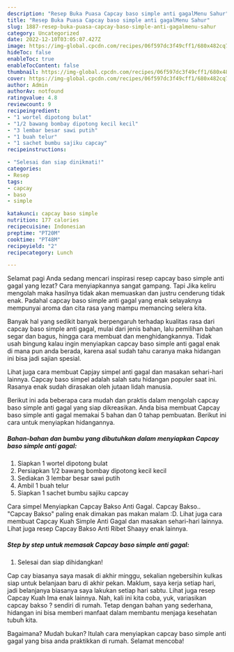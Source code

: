```yaml
---
description: "Resep Buka Puasa Capcay baso simple anti gagalMenu Sahur"
title: "Resep Buka Puasa Capcay baso simple anti gagalMenu Sahur"
slug: 1887-resep-buka-puasa-capcay-baso-simple-anti-gagalmenu-sahur
category: Uncategorized
date: 2022-12-10T03:05:07.427Z
image: https://img-global.cpcdn.com/recipes/06f597dc3f49cff1/680x482cq70/capcay-baso-simple-anti-gagal-foto-resep-utama.jpg
hideToc: false
enableToc: true
enableTocContent: false
thumbnail: https://img-global.cpcdn.com/recipes/06f597dc3f49cff1/680x482cq70/capcay-baso-simple-anti-gagal-foto-resep-utama.jpg
cover: https://img-global.cpcdn.com/recipes/06f597dc3f49cff1/680x482cq70/capcay-baso-simple-anti-gagal-foto-resep-utama.jpg
author: Admin
authorAv: notfound
ratingvalue: 4.8
reviewcount: 9
recipeingredient:
- "1 wortel dipotong bulat"
- "1/2 bawang bombay dipotong kecil kecil"
- "3 lembar besar sawi putih"
- "1 buah telur"
- "1 sachet bumbu sajiku capcay"
recipeinstructions:

- "Selesai dan siap dinikmati!"
categories:
- Resep
tags:
- capcay
- baso
- simple

katakunci: capcay baso simple 
nutrition: 177 calories
recipecuisine: Indonesian
preptime: "PT20M"
cooktime: "PT48M"
recipeyield: "2"
recipecategory: Lunch

---
```



Selamat pagi Anda sedang mencari inspirasi resep capcay baso simple anti gagal yang lezat? Cara menyiapkannya sangat gampang. Tapi Jika keliru mengolah maka hasilnya tidak akan memuaskan dan justru cenderung tidak enak. Padahal capcay baso simple anti gagal yang enak selayaknya mempunyai aroma dan cita rasa yang mampu memancing selera kita.


Banyak hal yang sedikit banyak berpengaruh terhadap kualitas rasa dari capcay baso simple anti gagal, mulai dari jenis bahan, lalu pemilihan bahan segar dan bagus, hingga cara membuat dan menghidangkannya. Tidak usah bingung kalau ingin menyiapkan capcay baso simple anti gagal enak di mana pun anda berada, karena asal sudah tahu caranya maka hidangan ini bisa jadi sajian spesial.

Lihat juga cara membuat Capjay simpel anti gagal dan masakan sehari-hari lainnya. Capcay baso simpel adalah salah satu hidangan populer saat ini. Rasanya enak sudah dirasakan oleh jutaan lidah manusia.


Berikut ini ada beberapa cara mudah dan praktis dalam mengolah capcay baso simple anti gagal yang siap dikreasikan. Anda bisa membuat Capcay baso simple anti gagal memakai 5 bahan dan 0 tahap pembuatan. Berikut ini cara untuk menyiapkan hidangannya.

<!--inarticleads1-->

##### Bahan-bahan dan bumbu yang dibutuhkan dalam menyiapkan Capcay baso simple anti gagal:

1. Siapkan 1 wortel dipotong bulat
1. Persiapkan 1/2 bawang bombay dipotong kecil kecil
1. Sediakan 3 lembar besar sawi putih
1. Ambil 1 buah telur
1. Siapkan 1 sachet bumbu sajiku capcay


Cara simpel Menyiapkan Capcay Bakso Anti Gagal. Capcay Bakso.. &#34;Capcay Bakso&#34; paling enak dimakan pas makan malam :D. Lihat juga cara membuat Capcay Kuah Simple Anti Gagal dan masakan sehari-hari lainnya. Lihat juga resep Capcay Bakso Anti Ribet Shaayy enak lainnya. 

<!--inarticleads2-->

##### Step by step untuk memasak Capcay baso simple anti gagal:


1. Selesai dan siap dihidangkan!

Cap cay biasanya saya masak di akhir minggu, sekalian ngebersihin kulkas siap untuk belanjaan baru di akhir pekan. Maklum, saya kerja setiap hari, jadi belanjanya biasanya saya lakukan setiap hari sabtu. Lihat juga resep Capcay Kuah Ima enak lainnya. Nah, kali ini kita coba, yuk, variasikan capcay bakso ? sendiri di rumah. Tetap dengan bahan yang sederhana, hidangan ini bisa memberi manfaat dalam membantu menjaga kesehatan tubuh kita. 

Bagaimana? Mudah bukan? Itulah cara menyiapkan capcay baso simple anti gagal yang bisa anda praktikkan di rumah. Selamat mencoba!

